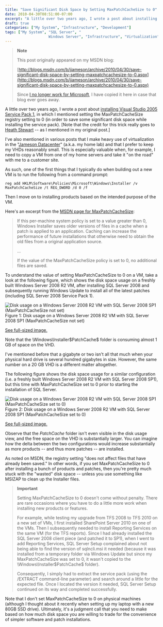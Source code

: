 ```yaml
---
title: "Save Significant Disk Space by Setting MaxPatchCacheSize to 0"
date: 2010-04-30T08:51:00-07:00
excerpt: "A little over two years ago, I wrote a post about installing Visual Studio 2005 Service Pack 1 , in which I mentioned setting the MaxPatchCacheSize registry setting to 0 (in order to save some significant disk space while installing the service pack)..."
draft: true
categories: ["My System", "Infrastructure", "Development"]
tags: ["My System", "SQL Server", "
                    Windows Server", "Infrastructure", "Virtualization", "Visual Studio"]
---
```


> **Note**
>
> This post originally appeared on my MSDN blog:
>
> [http://blogs.msdn.com/b/jjameson/archive/2010/04/30/save-significant-disk-space-by-setting-maxpatchcachesize-to-0.aspx](http://blogs.msdn.com/b/jjameson/archive/2010/04/30/save-significant-disk-space-by-setting-maxpatchcachesize-to-0.aspx)
>
> Since [I no longer work for Microsoft](/blog/jjameson/2011/09/02/last-day-with-microsoft), I have copied it here in case that blog                 ever goes away.

A little over two years ago, I wrote a post about [installing Visual Studio 2005 Service Pack 1](/blog/jjameson/2008/02/08/installing-visual-studio-2005-sp1), in which I mentioned setting         the MaxPatchCacheSize registry setting to 0 (in order to save some significant disk         space while installing the service pack). [Note that the credit for this trick really         goes to [Heath Stewart](http://blogs.msdn.com/heaths/) -- as I mentioned         in my original post.]

I've also mentioned in various posts that I make heavy use of virtualization in         the "[Jameson
Datacenter](/blog/jjameson/2009/09/14/the-jameson-datacenter)" (a.k.a. my home lab) and that I prefer to keep my VHDs reasonably         small. This is especially valuable when, for example, I need to copy a VM from one         of my home servers and take it "on the road" with me to a customer site.

As such, one of the first things that I typically do when building out a new VM         is to run the following from a command prompt:

```
reg add HKLM\Software\Policies\Microsoft\Windows\Installer /v MaxPatchCacheSize /t REG_DWORD /d 0 /f
```

Then I move on to installing products based on the intended purpose of the VM.

Here's an excerpt from the [MSDN page for MaxPatchCacheSize](http://msdn.microsoft.com/en-us/library/aa369798%28VS.85%29.aspx):

> If this per-machine system policy is set to a value greater than 0, Windows Installer             saves older versions of files in a cache when a patch is applied to an application.             Caching can increase the performance of future installations that otherwise need             to obtain the old files from a original application source.
>
> ...
>
> If the value of the MaxPatchCacheSize policy is set to 0, no additional files are             saved.

To understand the value of setting MaxPatchCacheSize to 0 on a VM, take a look at         the following figure, which shows the disk space usage on a freshly built Windows         Server 2008 R2 VM, after installing SQL Server 2008 and subsequently running Windows         Update to install all of the latest patches (including SQL Server 2008 Service Pack         1).

![Disk usage on a Windows Server 2008 R2 VM with SQL Server 2008 SP1 (MaxPatchCacheSize not set)](https://www.technologytoolbox.com/blog/images/www_technologytoolbox_com/blog/jjameson/8/r_Disk%20Usage-WS2008-R2%20(with%20SQL%202008%20SP1).png)
Figure 1: Disk usage on a Windows Server 2008 R2 VM with SQL Server 2008 SP1 (MaxPatchCacheSize
not set)

[See full-sized image.](/blog/images/www_technologytoolbox_com/blog/jjameson/8/o_Disk%20Usage-WS2008-R2%20%28with%20SQL%202008%20SP1%29.png)

Note that the \Windows\Installer\$PatchCache$ folder is consuming almost 1 GB of         space on the VHD.

I've mentioned before that a gigabyte or two isn't all that much when your physical         hard drive is several hundred gigabytes in size. However, the same number on a 20         GB VHD is a different matter altogether.

The following figure shows the disk space usage for a similar configuration (i.e.         a freshly built Windows Server 2008 R2 VM with SQL Server 2008 SP1), but this time         with MaxPatchCacheSize set to 0 prior to starting the installation of SQL Server.

![Disk usage on a Windows Server 2008 R2 VM with SQL Server 2008 SP1 (MaxPatchCacheSize set to 0)](https://www.technologytoolbox.com/blog/images/www_technologytoolbox_com/blog/jjameson/8/r_After%20restricting%20MaxPatchCacheSize.png)
Figure 2: Disk usage on a Windows Server 2008 R2 VM with SQL Server 2008 SP1 (MaxPatchCacheSize
set to 0)

[See full-sized image.](/blog/images/www_technologytoolbox_com/blog/jjameson/8/o_After%20restricting%20MaxPatchCacheSize.png)

Observe that the $PatchCache$ folder isn't even visible in the disk usage view,         and the free space on the VHD is substantially larger. You can imagine how the delta         between the two configurations would increase substantially as more products --         and thus more patches -- are installed.

As noted on MSDN, the registry setting "does not affect files that have already         been saved." In other words, if you set MaxPatchCacheSize to 0 after installing         a bunch of products and patches, then you're pretty much stuck with the "wasted"         disk space -- unless you use something like MSIZAP to clean up the Installer files.

> **Important**
>
> Setting MaxPatchCacheSize to 0 doesn't come without penalty. There are rare occasions where you have to do a little more work when installing new products or features.
>
> For example, while testing my upgrade from TFS 2008 to TFS 2010 on a new set of VMs, I first installed SharePoint Server 2010 on one of the VMs. Then I subsequently needed to install Reporting Services on the same VM (for the TFS reports). Since I had already installed the SQL Server 2008 client piece (and patched it to SP1), when I went to add Reporting Services, SQL Server Setup complained about not being able to find the version of sqlncli.msi it needed (because it was installed from a temporary folder via Windows Update but since my MaxPatchCacheSize was set to 0, it wasn't copied to the \Windows\Installer\$PatchCache$ folder).
>
> Consequently, I simply had to extract the service pack (using the /EXTRACT command-line parameter) and search around a little for the expected file. Once I located the version it needed, SQL Server Setup continued on its way and completed successfully.

Note that I don't set MaxPatchCacheSize to 0 on physical machines (although I thought         about it recently when setting up my laptop with a new 80GB SSD drive). Ultimately,         it's a judgment call that you need to make based on how much disk space you are         willing to trade for the convenience of simpler software and patch installations.

